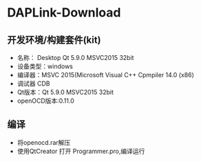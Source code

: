 # DAPLink-Download

## 开发环境/构建套件(kit)

* 名称： Desktop Qt 5.9.0 MSVC2015 32bit
* 设备类型：windows
* 编译器：MSVC 2015(Microsoft Visual C++ Cpmpiler 14.0 (x86) 
* 调试器 CDB
* Qt版本：Qt 5.9.0 MSVC2015 32bit
* openOCD版本:0.11.0
## 编译
* 将openocd.rar解压
* 使用QtCreator 打开 Programmer.pro,编译运行


